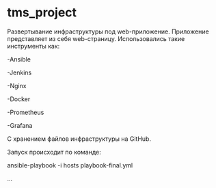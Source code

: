 # tms_project

Развертывание инфраструктуры под web-приложение. Приложение представляет из себя web-страницу.
Использовались такие инструменты как:

-Ansible

-Jenkins

-Nginx

-Docker

-Prometheus

-Grafana

С хранением файлов инфраструктуры на GitHub.

Запуск происходит по команде:

ansible-playbook -i hosts  playbook-final.yml 

...
